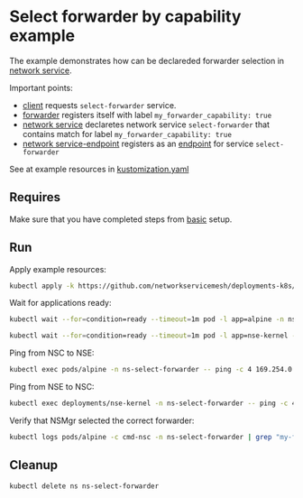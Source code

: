 # Select forwarder by capability example

The example demonstrates how can be declareded forwarder selection in [network service](https://networkservicemesh.io/docs/concepts/architecture/#network-service).

Important points: 
 - [client](./client.yaml) requests `select-forwarder` service.
 - [forwarder](./forwarder.yaml) registers itself with label `my_forwarder_capability: true`
 - [network service](./service.yaml) declaretes network service `select-forwarder` that contains match for label `my_forwarder_capability: true`
 - [network service-endpoint](./nse-patch.yaml) registers as an [endpoint](https://networkservicemesh.io/docs/concepts/architecture/#network-service-endpoint) for service `select-forwarder`

See at example resources in [kustomization.yaml](./kustomization.yaml)

## Requires

Make sure that you have completed steps from [basic](../../basic) setup.

## Run

Apply example resources:
```bash
kubectl apply -k https://github.com/networkservicemesh/deployments-k8s/examples/features/select-forwarder?ref=b2f286fecf517b844fa4283a89430432b5438d20
```

Wait for applications ready:
```bash
kubectl wait --for=condition=ready --timeout=1m pod -l app=alpine -n ns-select-forwarder
```

```bash
kubectl wait --for=condition=ready --timeout=1m pod -l app=nse-kernel -n ns-select-forwarder
```

Ping from NSC to NSE:
```bash
kubectl exec pods/alpine -n ns-select-forwarder -- ping -c 4 169.254.0.0
```

Ping from NSE to NSC:
```bash
kubectl exec deployments/nse-kernel -n ns-select-forwarder -- ping -c 4 169.254.0.1
```

Verify that NSMgr selected the correct forwarder:
```bash
kubectl logs pods/alpine -c cmd-nsc -n ns-select-forwarder | grep "my-forwarder-vpp"
```

## Cleanup

```bash
kubectl delete ns ns-select-forwarder
```
